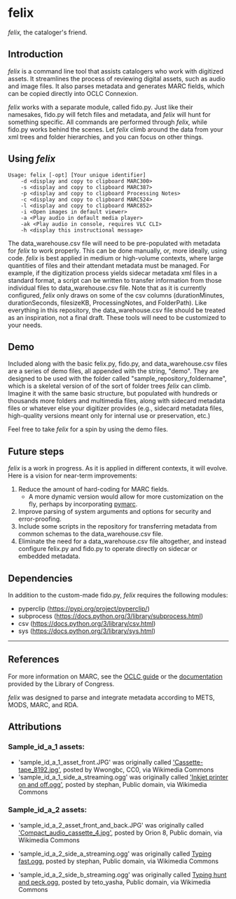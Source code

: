 # felix
 *felix,* the cataloger's friend.

## Introduction

*felix* is a command line tool that assists catalogers who work with digitized
assets. It streamlines the process of reviewing digital assets, such as audio
and image files. It also parses metadata and generates MARC fields, which can be
copied directly into OCLC Connexion.

*felix* works with a separate module, called fido.py. Just like their namesakes,
fido.py will fetch files and metadata, and *felix* will hunt for something
specific. All commands are performed through *felix,* while fido.py works
behind the scenes. Let *felix* climb around the data from your xml trees and
folder hierarchies, and you can focus on other things.


## Using *felix*

```
Usage: felix [-opt] [Your unique identifier]
	-d <display and copy to clipboard MARC300>
	-s <display and copy to clipboard MARC387>
	-p <display and copy to clipboard Processing Notes>
	-c <display and copy to clipboard MARC524>
	-l <display and copy to clipboard MARC852>
	-i <Open images in default viewer>
	-a <Play audio in default media player>
	-ak <Play audio in console, requires VLC CLI>
	-h <display this instructional message>
```

The data_warehouse.csv file will need to be pre-populated with metadata
for *felix* to work properly. This can be done manually, or, more ideally,
using code. *felix* is best applied in medium or high-volume contexts, where
large quantities of files and their attendant metadata must be managed. For
example, if the digitization process yields sidecar metadata xml files in a
standard format, a script can be written to transfer information from those
individual files to data_warehouse.csv file. Note that as it is currently
configured, *felix* only draws on some of the csv columns
(durationMinutes, durationSeconds, filesizeKB, ProcessingNotes, and
FolderPath). Like everything in this repository, the data_warehouse.csv file
should be treated as an inspiration, not a final draft. These tools will need
to be customized to your needs.


## Demo

Included along with the basic felix.py, fido.py, and data_warehouse.csv files
are a series of demo files, all appended with the string, "demo". They are
designed to be used with the folder called "sample_repository_foldername",
which is a skeletal version of of the sort of folder trees *felix* can climb.
Imagine it with the same basic structure, but populated with hundreds or
thousands more folders and multimedia files, along with sidecard metadata files
or whatever else your digitizer provides (e.g., sidecard metadata files,
high-quality versions meant only for internal use or preservation, etc.) 

Feel free to take *felix* for a spin by using the demo files.

## Future steps

*felix* is a work in progress. As it is applied in different contexts, it will
evolve. Here is a vision for near-term improvements:

1. Reduce the amount of hard-coding for MARC fields. 
	- A more dynamic version
		would allow for more customization on the fly, perhaps by incorporating
		[pymarc](https://pypi.org/project/pymarc/).
2. Improve parsing of system arguments and options for security and error-proofing.
3. Include some scripts in the repository for transferring metadata from common schemas to the data_warehouse.csv file.
4. Eliminate the need for a data_warehouse.csv file altogether, and instead configure felix.py and fido.py to operate directly on sidecar or embedded metadata. 

## Dependencies

In addition to the custom-made fido.py, *felix* requires the following modules:

- pyperclip (https://pypi.org/project/pyperclip/)
- subprocess (https://docs.python.org/3/library/subprocess.html)
- csv (https://docs.python.org/3/library/csv.html)
- sys (https://docs.python.org/3/library/sys.html)

***
## References

For more information on MARC, see the [OCLC guide](https://www.oclc.org/bibformats/en.html) or the [documentation](https://www.loc.gov/marc/) 
provided by the Library of Congress.

*felix* was designed to parse and integrate metadata according to METS, MODS, MARC, and RDA.

## Attributions

### Sample_id_a_1 assets:

- 'sample_id_a_1_asset_front.JPG' was originally called
	['Cassette-tape_8192.jpg'](https://commons.wikimedia.org/wiki/File:Cassette-tape_8192.jpg), posted by Wwongbc, CC0, via Wikimedia Commons
- 'sample_id_a_1_side_a_streaming.ogg' was originally called 
	['Inkjet printer on and off.ogg'](https://commons.wikimedia.org/wiki/File:Inkjet_printer_on_and_off.ogg), posted by stephan, Public domain, via Wikimedia Commons

### Sample_id_a_2 assets:

- 'sample_id_a_2_asset_front_and_back.JPG' was originally called 
	['Compact_audio_cassette_4.jpg'](https://commons.wikimedia.org/wiki/File:Compact_audio_cassette_4.jpg), posted by Orion 8, Public domain, via Wikimedia Commons

- 'sample_id_a_2_side_a_streaming.ogg' was originally called 
	[Typing fast.ogg](https://commons.wikimedia.org/wiki/File:Typing_fast.ogg), posted by stephan, Public domain, via Wikimedia Commons

- 'sample_id_a_2_side_b_streaming.ogg' was originally called 
	[Typing hunt and peck.ogg](https://commons.wikimedia.org/wiki/File:Typing_hunt_and_peck.ogg), posted by teto_yasha, Public domain, via Wikimedia Commons

